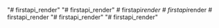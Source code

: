 "# firstapi_render" 
"# firstapi_render" 
#   f i r s t a p i _ r e n d e r  
 #   f i r s t a p i _ r e n d e r  
 #   f i r s t a p i _ r e n d e r  
 "# firstapi_render" 
"# firstapi_render" 
